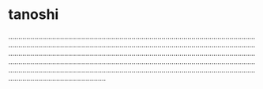# tanoshi

.............................................................................................................................................................................................................................................................................................................................................................................................................................................................................................................................................................................................................................................................................................